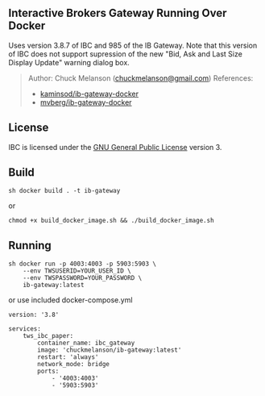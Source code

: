 Interactive Brokers Gateway Running Over Docker
---------

Uses version 3.8.7 of IBC and 985 of the IB Gateway. Note that this version of IBC does not support supression of the new "Bid, Ask and Last Size Display Update" warning dialog box.

> Author: Chuck Melanson (chuckmelanson@gmail.com)
> References:
> - [kaminsod/ib-gateway-docker](https://github.com/kaminsod/ib-gateway-docker)
> - [mvberg/ib-gateway-docker](https://github.com/mvberg/ib-gateway--docker)

License
-------
IBC is licensed under the
[GNU General Public License](http://www.gnu.org/licenses/gpl.html) version 3.


## Build

```
sh docker build . -t ib-gateway
```
or
```
chmod +x build_docker_image.sh && ./build_docker_image.sh 
```

## Running

```
sh docker run -p 4003:4003 -p 5903:5903 \
    --env TWSUSERID=YOUR_USER_ID \
    --env TWSPASSWORD=YOUR_PASSWORD \
    ib-gateway:latest
```
or use included docker-compose.yml
```
version: '3.8'

services:
    tws_ibc_paper:
        container_name: ibc_gateway
        image: 'chuckmelanson/ib-gateway:latest'
        restart: 'always'
        network_mode: bridge
        ports:
            - '4003:4003'
            - '5903:5903'
```

